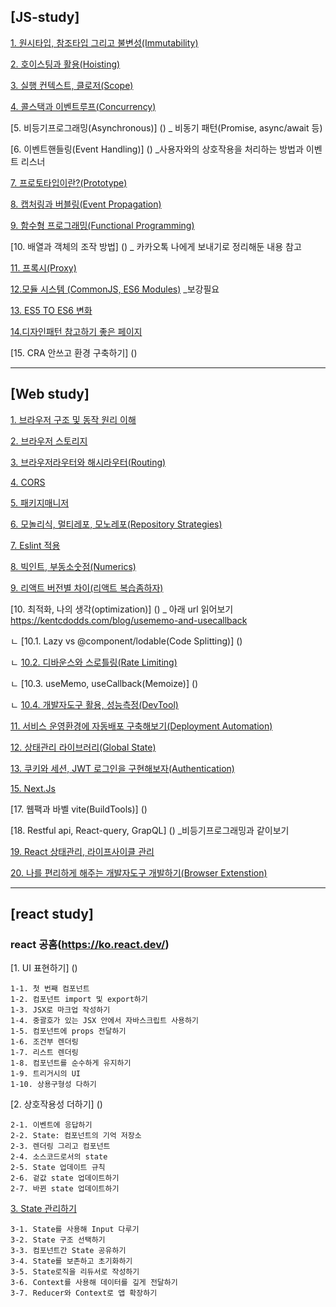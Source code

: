 ## [JS-study]

[1. 원시타입, 참조타입 그리고 불변성(Immutability)](./JS/Immutability.md)

[2. 호이스팅과 활용(Hoisting)](./JS/Hoisting.md)

[3. 실행 컨텍스트, 클로저(Scope)](./JS/Scope.md)

[4. 콜스택과 이벤트루프(Concurrency)](./JS/Concurrency.md)

[5. 비등기프로그래밍(Asynchronous)] () _ 비동기 패턴(Promise, async/await 등)

[6. 이벤트핸들링(Event Handling)] () _사용자와의 상호작용을 처리하는 방법과 이벤트 리스너

[7. 프로토타입이란?(Prototype)](./JS/Prototype.md)

[8. 캡처링과 버블링(Event Propagation)](./JS/EventPropagation.md)

[9. 함수형 프로그래밍(Functional Programming)](./JS/FP.md)

[10. 배열과 객체의 조작 방법] () _ 카카오톡 나에게 보내기로 정리해둔 내용 참고

[11. 프록시(Proxy)](./JS/Proxy.md)

[12.모듈 시스템 (CommonJS, ES6 Modules)](./JS/ModuleSystem.md) _보강필요

[13. ES5 TO ES6 변화](./JS/ES5_TO_ES6.md)

[14.디자인패턴 참고하기 좋은 페이지](https://patterns-dev-kr.github.io/) 

[15. CRA 안쓰고 환경 구축하기] ()

---

## [Web study]
[1. 브라우저 구조 및 동작 원리 이해](./Web/Browser_Architecture_and_Functionality_Understanding.md)

[2. 브라우저 스토리지](./Web/BrowserStorage.md)

[3. 브라우저라우터와 해시라우터(Routing)](./Web/Routing.md)

[4. CORS](./Web/CORS.md.md)

[5. 패키지매니저](./Web/Package_Manager.md)

[6. 모놀리식, 멀티레포, 모노레포(Repository Strategies)](./Web/RepositoryStrategies.md)

[7. Eslint 적용](./Web/Eslint.md)

[8. 빅인트, 부동소숫점(Numerics)](./Web/Numerics.md)

[9. 리액트 버전별 차이(리액트 복습좀하자)](./Web/ReactVersion.md)

[10. 최적화, 나의 생각(optimization)] () _ 아래 url 읽어보기  
https://kentcdodds.com/blog/usememo-and-usecallback

ㄴ [10.1. Lazy vs @component/lodable(Code Splitting)] ()

ㄴ [10.2. 디바운스와 스로틀링(Rate Limiting)](./Web/RateLimiting.md)

ㄴ [10.3. useMemo, useCallback(Memoize)] ()

ㄴ [10.4. 개발자도구 활용, 성능측정(DevTool)](./Web/DevTool.md)

[11. 서비스 운영환경에 자동배포 구축해보기(Deployment Automation)](./Web/DeploymentAutomation.md)

[12. 상태관리 라이브러리(Global State)](./Web/GlobalStateManagement.md)

[13. 쿠키와 세션, JWT 로그인을 구현해보자(Authentication)](./Web/Authentication.md)

[15. Next.Js](./Web/NextJS.md)

[17. 웹팩과 바벨 vite(BuildTools)] ()

[18. Restful api, React-query, GrapQL] () _비등기프로그래밍과 같이보기

[19. React 상태관리, 라이프사이클 관리](./Web/React_State_LifeCycle)

[20. 나를 편리하게 해주는 개발자도구 개발하기(Browser Extenstion)](./Web/BrowserExtenstion.md)

---

## [react study]
### react 공홈(https://ko.react.dev/)

[1. UI 표현하기] ()
~~~
1-1. 첫 번째 컴포넌트
1-2. 컴포넌트 import 및 export하기
1-3. JSX로 마크업 작성하기
1-4. 중괄호가 있는 JSX 안에서 자바스크립트 사용하기 
1-5. 컴포넌트에 props 전달하기
1-6. 조건부 렌더링
1-7. 리스트 렌더링
1-8. 컴포넌트를 순수하게 유지하기
1-9. 트리거시의 UI
1-10. 상용구형성 다하기
~~~

[2. 상호작용성 더하기] ()
~~~
2-1. 이벤트에 응답하기
2-2. State: 컴포넌트의 기억 저장소
2-3. 렌더링 그리고 컴포넌트
2-4. 소스코드로서의 state
2-5. State 업데이트 규칙
2-6. 겉값 state 업데이트하기
2-7. 바뀐 state 업데이트하기
~~~

[3. State 관리하기](./React/StateManagement.md)
~~~
3-1. State를 사용해 Input 다루기
3-2. State 구조 선택하기
3-3. 컴포넌트간 State 공유하기
3-4. State를 보존하고 초기화하기
3-5. State로직을 리듀서로 작성하기
3-6. Context를 사용해 데이터를 깊게 전달하기
3-7. Reducer와 Context로 앱 확장하기
~~~



